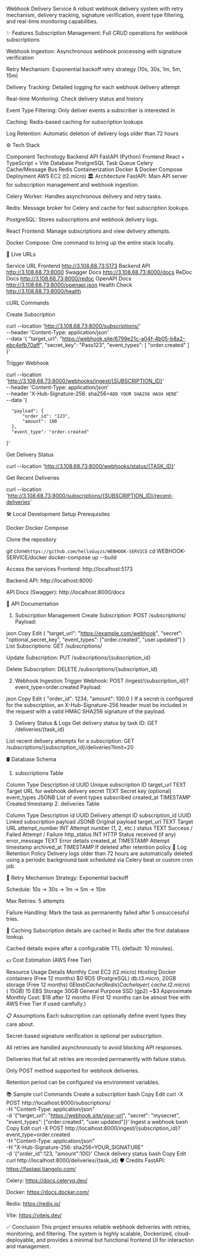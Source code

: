 Webhook Delivery Service
A robust webhook delivery system with retry mechanism, delivery tracking, signature verification, event type filtering, and real-time monitoring capabilities.

✨ Features
Subscription Management: Full CRUD operations for webhook subscriptions

Webhook Ingestion: Asynchronous webhook processing with signature verification

Retry Mechanism: Exponential backoff retry strategy (10s, 30s, 1m, 5m, 15m)

Delivery Tracking: Detailed logging for each webhook delivery attempt

Real-time Monitoring: Check delivery status and history

Event Type Filtering: Only deliver events a subscriber is interested in

Caching: Redis-based caching for subscription lookups

Log Retention: Automatic deletion of delivery logs older than 72 hours

⚙️ Tech Stack

Component	Technology
Backend API	FastAPI (Python)
Frontend	React + TypeScript + Vite
Database	PostgreSQL
Task Queue	Celery
Cache/Message Bus	Redis
Containerization	Docker & Docker Compose
Deployment	AWS EC2 (t2.micro)
🏛️ Architecture
FastAPI: Main API server for subscription management and webhook ingestion.

Celery Worker: Handles asynchronous delivery and retry tasks.

Redis: Message broker for Celery and cache for fast subscription lookups.

PostgreSQL: Stores subscriptions and webhook delivery logs.

React Frontend: Manage subscriptions and view delivery attempts.

Docker Compose: One command to bring up the entire stack locally.

🚀 Live URLs

Service	URL
Frontend	http://3.108.68.73:5173
Backend API	http://3.108.68.73:8000
Swagger Docs	http://3.108.68.73:8000/docs
ReDoc Docs	http://3.108.68.73:8000/redoc
OpenAPI Docs	http://3.108.68.73:8000/openapi.json
Health Check	http://3.108.68.73:8000/health

cURL Commands

Create Subscription

  curl --location 'http://3.108.68.73:8000/subscriptions/' \
  --header 'Content-Type: application/json' \
  --data '{
    "target_url": "https://webhook.site/6799e21c-a04f-4b05-b8a2-ebc4efb70aff",
    "secret_key": "Pass123",
    "event_types": [
        "order.created"
    ]
  }'


Trigger Webhook

  curl --location 'http://3.108.68.73:8000/webhooks/ingest/{SUBSCRIPTION_ID}' \
  --header 'Content-Type: application/json' \
  --header 'X-Hub-Signature-256: sha256=`ADD YOUR SHA256 HASH HERE`' \
  --data '{
      
      "payload": {    
          "order_id": "123",
          "amount": 100
      },
      "event_type": "order.created"
  }'

Get Delivery Status

  curl --location 'http://3.108.68.73:8000/webhooks/status/{TASK_ID}'

Get Recent Deliveries

  curl --location 'http://3.108.68.73:8000/subscriptions/{SUBSCRIPTION_ID}/recent-deliveries' 



🛠️ Local Development Setup
Prerequisites

Docker
Docker Compose

Clone the repository


git clone`https://github.com/helloGuyzs/WEBHOOK-SERVICE`
cd WEBHOOK-SERVICE/docker
docker-compose up --build



Access the services
Frontend: http://localhost:5173

Backend API: http://localhost:8000

API Docs (Swagger): http://localhost:8000/docs

📖 API Documentation
1. Subscription Management
Create Subscription:
POST /subscriptions/
Payload:

json
Copy
Edit
{
  "target_url": "https://example.com/webhook",
  "secret": "optional_secret_key",
  "event_types": ["order.created", "user.updated"]
}
List Subscriptions:
GET /subscriptions/

Update Subscription:
PUT /subscriptions/{subscription_id}

Delete Subscription:
DELETE /subscriptions/{subscription_id}

2. Webhook Ingestion
Trigger Webhook:
POST /ingest/{subscription_id}?event_type=order.created Payload:

json
Copy
Edit
{
  "order_id": 1234,
  "amount": 100.0
}
If a secret is configured for the subscription, an X-Hub-Signature-256 header must be included in the request with a valid HMAC SHA256 signature of the payload.

3. Delivery Status & Logs
Get delivery status by task ID:
GET /deliveries/{task_id}

List recent delivery attempts for a subscription:
GET /subscriptions/{subscription_id}/deliveries?limit=20

🛢️ Database Schema
1. subscriptions Table

Column	Type	Description
id	UUID	Unique subscription ID
target_url	TEXT	Target URL for webhook delivery
secret	TEXT	Secret key (optional)
event_types	JSONB	List of event types subscribed
created_at	TIMESTAMP	Created timestamp
2. deliveries Table

Column	Type	Description
id	UUID	Delivery attempt ID
subscription_id	UUID	Linked subscription
payload	JSONB	Original payload
target_url	TEXT	Target URL
attempt_number	INT	Attempt number (1, 2, etc.)
status	TEXT	Success / Failed Attempt / Failure
http_status	INT	HTTP Status received (if any)
error_message	TEXT	Error details
created_at	TIMESTAMP	Attempt timestamp
archived_at	TIMESTAMP	If deleted after retention policy
🧹 Log Retention Policy
Delivery logs older than 72 hours are automatically deleted using a periodic background task scheduled via Celery beat or custom cron job.

🔁 Retry Mechanism
Strategy: Exponential backoff

Schedule: 10s → 30s → 1m → 5m → 15m

Max Retries: 5 attempts

Failure Handling: Mark the task as permanently failed after 5 unsuccessful tries.

🧠 Caching
Subscription details are cached in Redis after the first database lookup.

Cached details expire after a configurable TTL (default: 10 minutes).

💵 Cost Estimation (AWS Free Tier)

Resource	Usage Details	Monthly Cost
EC2 (t2.micro)	Hosting Docker containers (Free 12 months)	$0
RDS (PostgreSQL)	db.t3.micro, 20GB storage (Free 12 months)	$0
ElastiCache (Redis)	Cache layer (~cache.t2.micro) (~15GB)	~$15
EBS Storage	30GB General Purpose SSD (gp2)	~$3
Approximate Monthly Cost: $18 after 12 months
(First 12 months can be almost free with AWS Free Tier if used carefully.)

📋 Assumptions
Each subscription can optionally define event types they care about.

Secret-based signature verification is optional per subscription.

All retries are handled asynchronously to avoid blocking API responses.

Deliveries that fail all retries are recorded permanently with failure status.

Only POST method supported for webhook deliveries.

Retention period can be configured via environment variables.

📚 Sample curl Commands
Create a subscription
bash
Copy
Edit
curl -X POST http://localhost:8000/subscriptions/ \
-H "Content-Type: application/json" \
-d '{"target_url": "https://webhook.site/your-url", "secret": "mysecret", "event_types": ["order.created", "user.updated"]}'
Ingest a webhook
bash
Copy
Edit
curl -X POST http://localhost:8000/ingest/{subscription_id}?event_type=order.created \
-H "Content-Type: application/json" \
-H "X-Hub-Signature-256: sha256=YOUR_SIGNATURE" \
-d '{"order_id":123, "amount":100}'
Check delivery status
bash
Copy
Edit
curl http://localhost:8000/deliveries/{task_id}
🛡️ Credits
FastAPI: https://fastapi.tiangolo.com/

Celery: https://docs.celeryq.dev/

Docker: https://docs.docker.com/

Redis: https://redis.io/

Vite: https://vitejs.dev/

✅ Conclusion
This project ensures reliable webhook deliveries with retries, monitoring, and filtering. The system is highly scalable, Dockerized, cloud-deployable, and provides a minimal but functional frontend UI for interaction and management.
